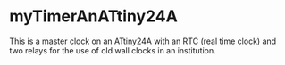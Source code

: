# myTimerAnATtiny24A
This is a master clock on an ATtiny24A with an RTC (real time clock) and two relays for the use of old wall clocks in an institution.
